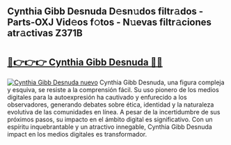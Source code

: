## Cynthia Gibb Desnuda D𝚎sn𝚞dos filtr𝚊dos - Parts-OXJ Vid𝚎os f𝚘tos - N𝚞evas filtr𝚊ciones atr𝚊ctivas Z371B

# <h2><a href="http://mb2noc.tromn.icu/?c=Cynthia+Gibb+Desnuda">🔗👉👉👉 Cynthia Gibb Desnuda 🔗🔗</a></h2>

[![Cynthia Gibb Desnuda nuevo](https://i.imgur.com/pEAQMta.gif)](http://mb2noc.tromn.icu/?c=Cynthia+Gibb+Desnuda)
Cynthia Gibb Desnuda, una figura compleja y esquiva, se resiste a la comprensión fácil. Su uso pionero de los medios digitales para la autoexpresión ha cautivado y enfurecido a los observadores, generando debates sobre ética, identidad y la naturaleza evolutiva de las comunidades en línea. A pesar de la incertidumbre de sus próximos pasos, su impacto en el ámbito digital es significativo. Con un espíritu inquebrantable y un atractivo innegable, Cynthia Gibb Desnuda impact en los medios digitales es transformador.
